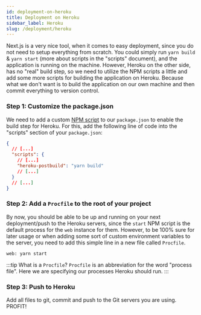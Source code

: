 ```yaml
---
id: deployment-on-heroku
title: Deployment on Heroku
sidebar_label: Heroku
slug: /deployment/heroku
---
```


Next.js is a very nice tool, when it comes to easy deployment, since you do not need to setup everything from scratch. You could simply run `yarn build` & `yarn start` (more about scripts in the "scripts" document), and the application is running on the machine. However, Heroku on the other side, has no "real" build step, so we need to utilize the NPM scripts a little and add some more scripts for building the application on Heroku. Because what we don't want is to build the application on our own machine and then commit everything to version control.

### Step 1: Customize the package.json

We need to add a custom [NPM script](./features-scripts.md) to our `package.json` to enable the build step for Heroku. For this, add the following line of code into the "scripts" section of your `package.json`:

```json
{
  // [...]
  "scripts": {
    // [...]
    "heroku-postbuild": "yarn build"
    // [...]
  }
  // [...]
}
``` 

### Step 2: Add a `Procfile` to the root of your project

By now, you should be able to be up and running on your next deployment/push to the Heroku servers, since the `start` NPM script is the default process for the `web` instance for them. However, to be 100% sure for later usage or when adding some sort of custom environment variables to the server, you need to add this simple line in a new file called `Procfile`.

```shell script
web: yarn start
```

:::tip What is a `Procfile`?
`Procfile` is an abbreviation for the word "process file". Here we are specifying our processes Heroku should run.
:::

### Step 3: Push to Heroku

Add all files to git, commit and push to the Git servers you are using. PROFIT!